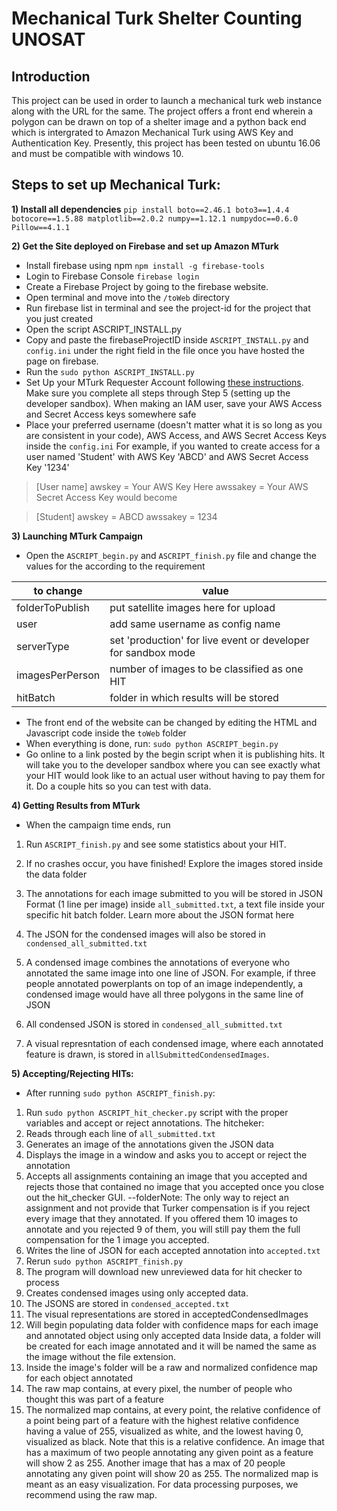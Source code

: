 # Mechanical Turk Shelter Counting UNOSAT

## Introduction
This project can be used in order to launch a mechanical turk web instance along with the URL for the same. 
The project offers a front end wherein a polygon can be drawn on top of a shelter image and a python back end which is intergrated to Amazon Mechanical Turk using AWS Key and Authentication Key.
Presently, this project has been tested on ubuntu 16.06 and must be compatible with windows 10.

## Steps to set up Mechanical Turk:

**1) Install all dependencies** 
`pip install boto==2.46.1 boto3==1.4.4 botocore==1.5.88 matplotlib==2.0.2 numpy==1.12.1 numpydoc==0.6.0 Pillow==4.1.1`

**2) Get the Site deployed on Firebase and set up Amazon MTurk**
- Install firebase using npm `npm install -g firebase-tools`
- Login to Firebase Console `firebase login`
- Create a Firebase Project by going to the firebase website. 
- Open terminal and move into the `/toWeb` directory
- Run firebase list in terminal and see the project-id for the project that you just created
- Open the script ASCRIPT_INSTALL.py
- Copy and paste the firebaseProjectID inside `ASCRIPT_INSTALL.py` and `config.ini` under the right field in the file once you have hosted the page on firebase.
- Run the `sudo python ASCRIPT_INSTALL.py`
- Set Up your MTurk Requester Account following [these instructions](https://docs.aws.amazon.com/AWSMechTurk/latest/AWSMechanicalTurkGettingStartedGuide/SetUp.html#setup-aws-account). Make sure you complete all steps through Step 5 (setting up the developer sandbox). When making an IAM user, save your AWS Access and Secret Access keys somewhere safe
- Place your preferred username (doesn't matter what it is so long as you are consistent in your code), AWS Access, and AWS Secret Access Keys inside the `config.ini` For example, if you wanted to create access for a user named 'Student' with AWS Key 'ABCD' and AWS Secret Access Key '1234'

>[User name]
>awskey = Your AWS Key Here
>awssakey = Your AWS Secret Access Key
>would become

>[Student]
>awskey = ABCD
>awssakey = 1234

**3) Launching MTurk Campaign**
- Open the `ASCRIPT_begin.py` and `ASCRIPT_finish.py` file and change the values for the according to the requirement

| to change | value |
| --------------- | ----------- |
| folderToPublish | put satellite images here for upload|
| user | add same username as config name |
| serverType | set 'production' for live event or developer for sandbox mode |
| imagesPerPerson | number of images to be classified as one HIT |
| hitBatch | folder in which results will be stored |

- The front end of the website can be changed by editing the HTML and Javascript code inside the `toWeb` folder
- When everything is done, run:
`sudo python ASCRIPT_begin.py`
- Go online to a link posted by the begin script when it is publishing hits. It will take you to the developer sandbox where you can see exactly what your HIT would look like to an actual user without having to pay them for it. Do a couple hits so you can test with data.

**4) Getting Results from MTurk** 
- When the campaign time ends, run 
1) Run `ASCRIPT_finish.py` and see some statistics about your HIT.

2) If no crashes occur, you have finished! Explore the images stored inside the data folder

3) The annotations for each image submitted to you will be stored in JSON Format (1 line per image) inside `all_submitted.txt`, a text file inside your specific hit batch folder. Learn more about the JSON format here

4) The JSON for the condensed images will also be stored in `condensed_all_submitted.txt`

5) A condensed image combines the annotations of everyone who annotated the same image into one line of JSON. For example, if three people annotated powerplants on top of an image independently, a condensed image would have all three polygons in the same line of JSON
6) All condensed JSON is stored in `condensed_all_submitted.txt`
7) A visual represntation of each condensed image, where each annotated feature is drawn, is stored in `allSubmittedCondensedImages`.

**5) Accepting/Rejecting HITs:**
- After running `sudo python ASCRIPT_finish.py`:
1) Run `sudo python ASCRIPT_hit_checker.py` script with the proper variables and accept or reject annotations. The hitcheker:
2) Reads through each line of `all_submitted.txt`
3) Generates an image of the annotations given the JSON data
4) Displays the image in a window and asks you to accept or reject the annotation
5) Accepts all assignments containing an image that you accepted and rejects those that contained no image that you accepted once you close out the hit_checker GUI. --folderNote: The only way to reject an assignment and not provide that Turker compensation is if you reject every image that they annotated. If you offered them 10 images to annotate and you rejected 9 of them, you will still pay them the full compensation for the 1 image you accepted.
5) Writes the line of JSON for each accepted annotation into `accepted.txt`
6) Rerun `sudo python ASCRIPT_finish.py`
7) The program will download new unreviewed data for hit checker to process
8) Creates condensed images using only accepted data.
9) The JSONS are stored in `condensed_accepted.txt`
10) The visual representations are stored in acceptedCondensedImages
11) Will begin populating data folder with confidence maps for each image and annotated object using only accepted data
Inside data, a folder will be created for each image annotated and it will be named the same as the image without the file extension.
12) Inside the image's folder will be a raw and normalized confidence map for each object annotated
13) The raw map contains, at every pixel, the number of people who thought this was part of a feature
14) The normalized map contains, at every point, the relative confidence of a point being part of a feature with the highest relative confidence having a value of 255, visualized as white, and the lowest having 0, visualized as black. Note that this is a relative confidence. An image that has a maximum of two people annotating any given point as a feature will show 2 as 255. Another image that has a max of 20 people annotating any given point will show 20 as 255. The normalized map is meant as an easy visualization. For data processing purposes, we recommend using the raw map.